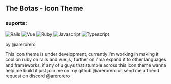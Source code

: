 ## The Botas - Icon Theme

### suports:

![Rails](https://img.shields.io/badge/rails-%23CC0000.svg?style=for-the-badge&logo=ruby-on-rails&logoColor=white)
![Vue](https://img.shields.io/badge/Vue%20js-35495E?style=for-the-badge&logo=vuedotjs&logoColor=4FC08D)
![Ruby](https://img.shields.io/badge/ruby-%23CC342D.svg?style=for-the-badge&logo=ruby&logoColor=white)
![Javascript](https://img.shields.io/badge/JavaScript-323330?style=for-the-badge&logo=javascript&logoColor=F7DF1E)
![Typescript](https://img.shields.io/badge/TypeScript-007ACC?style=for-the-badge&logo=typescript&logoColor=white)

by @arerorero

This icon theme is under development, currently i'm working in making it cool on ruby on rails and vue.js, further on i'ma expand it to other languages and frameworks, if any of u guys that stumble across this icon theme wanna help me build it just join me on my github @arerorero or send me a friend request on discord [@arerorero](https://github.com/arerorero)
